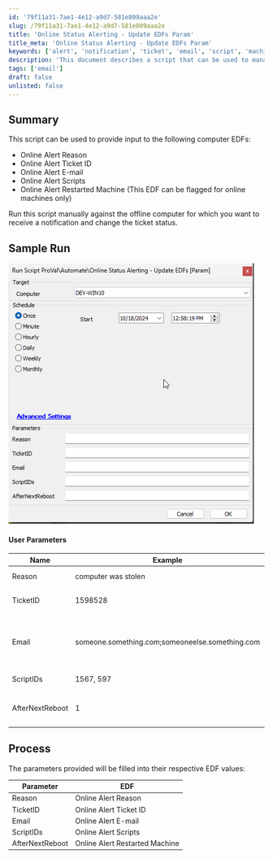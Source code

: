 ```yaml
---
id: '79f11a31-7ae1-4e12-a9d7-581e809aaa2e'
slug: /79f11a31-7ae1-4e12-a9d7-581e809aaa2e
title: 'Online Status Alerting - Update EDFs Param'
title_meta: 'Online Status Alerting - Update EDFs Param'
keywords: ['alert', 'notification', 'ticket', 'email', 'script', 'machine', 'status', 'offline', 'online']
description: 'This document describes a script that can be used to manage online alert notifications for offline computers in ConnectWise Automate. It details the user parameters required to customize the alert notifications, including ticket IDs, email recipients, and scripts to run when the machine comes back online.'
tags: ['email']
draft: false
unlisted: false
---
```


## Summary

This script can be used to provide input to the following computer EDFs:

- Online Alert Reason
- Online Alert Ticket ID
- Online Alert E-mail
- Online Alert Scripts
- Online Alert Restarted Machine (This EDF can be flagged for online machines only)

Run this script manually against the offline computer for which you want to receive a notification and change the ticket status.

## Sample Run

![Sample Run](../../../static/img/Online-Status-Alerting---Update-EDFs-Param/image_1.png)

#### User Parameters

| Name            | Example                                        | Required | Description                                                                                                           |
|-----------------|------------------------------------------------|----------|-----------------------------------------------------------------------------------------------------------------------|
| Reason          | computer was stolen                             | False    | The reason specified in the Computer EDF "Online Alert Reason"                                                      |
| TicketID        | 1598528                                        | Semi     | Ticket ID specified in the Computer EDF "Online Alert Ticket ID" for which the status needs to be changed in Manage. |
| Email           | someone.something.com;someoneelse.something.com | Semi     | Email ID for the recipient who wants to be notified via email if the machine comes back online. Multiple email addresses can be added by separating them with a semi-colon ';' without any space. Example: `someone.something.com;someoneelse.something.com` |
| ScriptIDs       | 1567, 597                                     | False    | A comma-separated list of script IDs to run against the machine when it comes back online.                          |
| AfterNextReboot | 1                                              | False    | Set this to `1` to flag the `Online Alert Restarted Machine` EDF for the online computer. Notification will be sent after the next restart of the machine after marking this EDF. |

## Process

The parameters provided will be filled into their respective EDF values:

| Parameter       | EDF                        |
|-----------------|---------------------------|
| Reason          | Online Alert Reason        |
| TicketID        | Online Alert Ticket ID     |
| Email           | Online Alert E-mail        |
| ScriptIDs       | Online Alert Scripts       |
| AfterNextReboot | Online Alert Restarted Machine |


